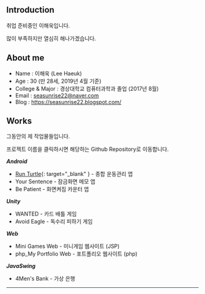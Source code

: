 ## Introduction
취업 준비중인 이해욱입니다.

많이 부족하지만 열심히 해나가겠습니다.

## About me
- Name : 이해욱 (Lee Haeuk)
- Age : 30 (만 28세, 2019년 4월 기준)
- College & Major : 경상대학교 컴퓨터과학과 졸업 (2017년 8월) 
- Email : seasunrise22@naver.com
- Blog : https://seasunrise22.blogspot.com/

## Works
그동안의 제 작업물들입니다.

프로젝트 이름을 클릭하시면 해당하는 Github Repository로 이동합니다.  

***Android***
- [Run Turtle](https://github.com/seasunrise22/android-RunTurtle){: target="_blank" } - 종합 운동관리 앱
- Your Sentence - 잠금화면 메모 앱
- Be Patient - 화면켜짐 카운터 앱

***Unity***
 - WANTED - 카드 배틀 게임
 - Avoid Eagle - 독수리 피하기 게임
 
***Web***
- Mini Games Web - 미니게임 웹사이트 (JSP)
- php_My Portfolio Web - 포트폴리오 웹사이트 (php)

***JavaSwing***
- 4Men's Bank - 가상 은행
---
